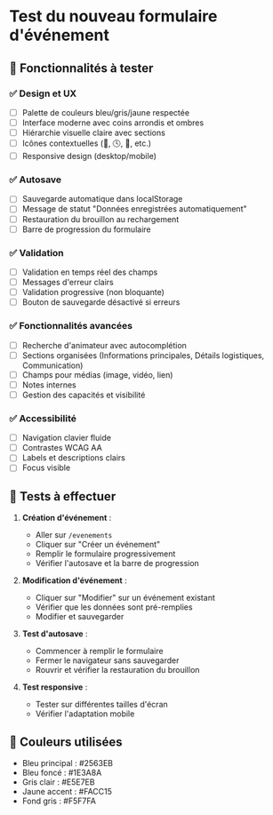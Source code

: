 # Test du nouveau formulaire d'événement

## 🎯 Fonctionnalités à tester

### ✅ Design et UX
- [ ] Palette de couleurs bleu/gris/jaune respectée
- [ ] Interface moderne avec coins arrondis et ombres
- [ ] Hiérarchie visuelle claire avec sections
- [ ] Icônes contextuelles (📅, 🕓, 👤, etc.)
- [ ] Responsive design (desktop/mobile)

### ✅ Autosave
- [ ] Sauvegarde automatique dans localStorage
- [ ] Message de statut "Données enregistrées automatiquement"
- [ ] Restauration du brouillon au rechargement
- [ ] Barre de progression du formulaire

### ✅ Validation
- [ ] Validation en temps réel des champs
- [ ] Messages d'erreur clairs
- [ ] Validation progressive (non bloquante)
- [ ] Bouton de sauvegarde désactivé si erreurs

### ✅ Fonctionnalités avancées
- [ ] Recherche d'animateur avec autocomplétion
- [ ] Sections organisées (Informations principales, Détails logistiques, Communication)
- [ ] Champs pour médias (image, vidéo, lien)
- [ ] Notes internes
- [ ] Gestion des capacités et visibilité

### ✅ Accessibilité
- [ ] Navigation clavier fluide
- [ ] Contrastes WCAG AA
- [ ] Labels et descriptions clairs
- [ ] Focus visible

## 🧪 Tests à effectuer

1. **Création d'événement** :
   - Aller sur `/evenements`
   - Cliquer sur "Créer un événement"
   - Remplir le formulaire progressivement
   - Vérifier l'autosave et la barre de progression

2. **Modification d'événement** :
   - Cliquer sur "Modifier" sur un événement existant
   - Vérifier que les données sont pré-remplies
   - Modifier et sauvegarder

3. **Test d'autosave** :
   - Commencer à remplir le formulaire
   - Fermer le navigateur sans sauvegarder
   - Rouvrir et vérifier la restauration du brouillon

4. **Test responsive** :
   - Tester sur différentes tailles d'écran
   - Vérifier l'adaptation mobile

## 🎨 Couleurs utilisées
- Bleu principal : #2563EB
- Bleu foncé : #1E3A8A  
- Gris clair : #E5E7EB
- Jaune accent : #FACC15
- Fond gris : #F5F7FA
